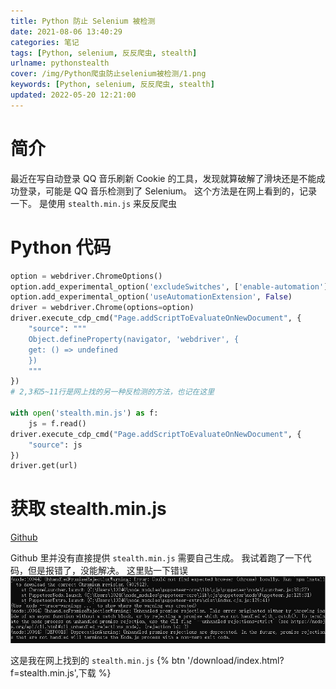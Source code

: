 ```yaml
---
title: Python 防止 Selenium 被检测
date: 2021-08-06 13:40:29
categories: 笔记
tags: [Python, selenium, 反反爬虫, stealth]
urlname: pythonstealth
cover: /img/Python爬虫防止selenium被检测/1.png
keywords: [Python, selenium, 反反爬虫, stealth]
updated: 2022-05-20 12:21:00
---
```


# 简介

最近在写自动登录 QQ 音乐刷新 Cookie 的工具，发现就算破解了滑块还是不能成功登录，可能是 QQ 音乐检测到了 Selenium。
这个方法是在网上看到的，记录一下。
是使用 `stealth.min.js` 来反反爬虫

# Python 代码

```python
option = webdriver.ChromeOptions()
option.add_experimental_option('excludeSwitches', ['enable-automation'])
option.add_experimental_option('useAutomationExtension', False)
driver = webdriver.Chrome(options=option)
driver.execute_cdp_cmd("Page.addScriptToEvaluateOnNewDocument", {
    "source": """
    Object.defineProperty(navigator, 'webdriver', {
    get: () => undefined
    })
    """
})
# 2,3和5~11行是网上找的另一种反检测的方法，也记在这里

with open('stealth.min.js') as f:
    js = f.read()
driver.execute_cdp_cmd("Page.addScriptToEvaluateOnNewDocument", {
    "source": js
})
driver.get(url)
```

# 获取 stealth.min.js

[Github](https://g.nite07.org/berstend/puppeteer-extra/blob/master/packages/extract-stealth-evasions/readme.md)

Github 里并没有直接提供 `stealth.min.js` 需要自己生成。
我试着跑了一下代码，但是报错了，没能解决。
这里贴一下错误 ![](/img/Python爬虫防止selenium被检测/2.png)

这是我在网上找到的 `stealth.min.js`
{% btn '/download/index.html?f=stealth.min.js',下载 %}
